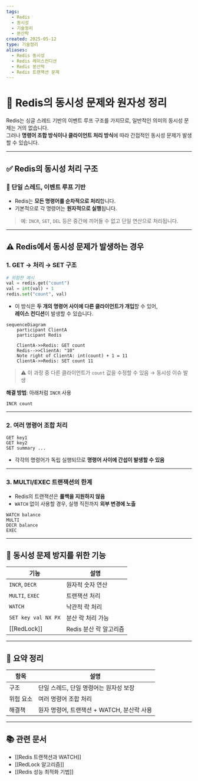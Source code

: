 ```yaml
---
tags:
  - Redis
  - 동시성
  - 기술정리
  - 분산락
created: 2025-05-12
type: 기술정리
aliases:
  - Redis 동시성
  - Redis 레이스컨디션
  - Redis 분산락
  - Redis 트랜잭션 문제
---
```


# 🚦 Redis의 동시성 문제와 원자성 정리

Redis는 싱글 스레드 기반의 이벤트 루프 구조를 가지므로, 일반적인 의미의 동시성 문제는 거의 없습니다.  
그러나 **명령어 조합 방식이나 클라이언트 처리 방식**에 따라 간접적인 동시성 문제가 발생할 수 있습니다.

---

## ✅ Redis의 동시성 처리 구조

### 🔹 단일 스레드, 이벤트 루프 기반
- Redis는 **모든 명령어를 순차적으로 처리**합니다.
- 기본적으로 각 명령어는 **원자적으로 실행**됩니다.

> 예: `INCR`, `SET`, `DEL` 등은 중간에 끼어들 수 없고 단일 연산으로 처리됩니다.

---

## ⚠️ Redis에서 동시성 문제가 발생하는 경우

### 1. GET → 처리 → SET 구조

```python
# 위험한 예시
val = redis.get("count")
val = int(val) + 1
redis.set("count", val)
```

- 이 방식은 **두 개의 명령어 사이에 다른 클라이언트가 개입**할 수 있어,  
  **레이스 컨디션**이 발생할 수 있습니다.

```mermaid
sequenceDiagram
    participant ClientA
    participant Redis

    ClientA->>Redis: GET count
    Redis-->>ClientA: "10"
    Note right of ClientA: int(count) + 1 = 11
    ClientA->>Redis: SET count 11
```

> ⚠ 이 과정 중 다른 클라이언트가 `count` 값을 수정할 수 있음 → 동시성 이슈 발생

**해결 방법**: 아래처럼 `INCR` 사용

```shell
INCR count
```

---

### 2. 여러 명령어 조합 처리

```shell
GET key1
GET key2
SET summary ...
```

- 각각의 명령어가 독립 실행되므로 **명령어 사이에 간섭이 발생할 수 있음**

---

### 3. MULTI/EXEC 트랜잭션의 한계

- Redis의 트랜잭션은 **롤백을 지원하지 않음**
- `WATCH` 없이 사용할 경우, 실행 직전까지 **외부 변경에 노출**

```shell
WATCH balance
MULTI
DECR balance
EXEC
```

---

## 🔐 동시성 문제 방지를 위한 기능

| 기능                  | 설명              |
| ------------------- | --------------- |
| `INCR`, `DECR`      | 원자적 숫자 연산       |
| `MULTI`, `EXEC`     | 트랜잭션 처리         |
| `WATCH`             | 낙관적 락 처리        |
| `SET key val NX PX` | 분산 락 처리 가능      |
| [[RedLock]]         | Redis 분산 락 알고리즘 |

---

## 📌 요약 정리

| 항목    | 설명                           |
| ----- | ---------------------------- |
| 구조    | 단일 스레드, 단일 명령어는 원자성 보장       |
| 위험 요소 | 여러 명령어 조합 처리                 |
| 해결책   | 원자 명령어, 트랜잭션 + WATCH, 분산락 사용 |

---

## 📚 관련 문서

- [[Redis 트랜잭션과 WATCH]]
- [[RedLock 알고리즘]]
- [[Redis 성능 최적화 기법]]
